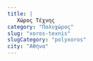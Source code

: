 ```yaml
---
title: |
   Χώρος Τέχνης
category: "Πολυχώρος"
slug: "xoros-texnis"
slugCategory: "polyxoros"
city: "Αθήνα"
---
```


